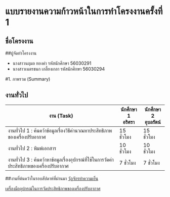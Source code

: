 # แบบรายงานความก้าวหน้าในการทำโครงงานครั้งที่ 1  
## ชื่อโครงงาน  

##ผู้จัดทำโครงงาน 
*   นางสาวนฤมล      ทองคำ    รหัสนักศึกษา 56030291  
*   นางสาวเนตรชนก  เกลี้ยงเกลา     รหัสนักศึกษา   56030294 

#1. ภาพรวม (Summary)

## งานทั่วไป
  งาน (Task)	| นักศึกษา 1 <br> อริศรา | นักศึกษา 2 <br> อุบลรัตน์
--- | --- | ---
งานทั่วไป 1 : ค้นคว้าข้อมูลเรื่องวิธีคำนวณหาประสิทธิภาพของเครื่องปรับอากาศ  | 15  ชั่วโมง	|  15 ชั่วโมง
งานทั่วไป 2 : พิมพ์เอกสาร |  10 ชั่วโมง	|   10 ชั่วโมง
งานทั่วไป 3 : ค้นคว้าหาข้อมูลเรื่องอุปกรณ์ที่ใช้ในการวัดค่าประสิทธิภาพของเครื่องปรับอากาศ |  7  ชั่วโมง	| 7   ชั่วโมง



##งานที่ค้นคว้าในรอบสัปดาห์ที่ผ่านมา 
[วัฏจักรทำความเย็น](https://github.com/PROJECT-2559/AIR-EER-WEEK-01/wiki/%E0%B8%A7%E0%B8%B1%E0%B8%8F%E0%B8%88%E0%B8%B1%E0%B8%81%E0%B8%A3%E0%B8%97%E0%B8%B3%E0%B8%84%E0%B8%A7%E0%B8%B2%E0%B8%A1%E0%B9%80%E0%B8%A2%E0%B9%87%E0%B8%99)

[เครื่องมืออุปกรณ์ในการวัดประสิทธิภาพของเครื่องปรับอากาศ](https://github.com/PROJECT-2559/AIR-EER-WEEK-01/wiki/%E0%B9%80%E0%B8%84%E0%B8%A3%E0%B8%B7%E0%B9%88%E0%B8%AD%E0%B8%87%E0%B8%A1%E0%B8%B7%E0%B8%AD%E0%B8%AD%E0%B8%B8%E0%B8%9B%E0%B8%81%E0%B8%A3%E0%B8%93%E0%B9%8C%E0%B9%83%E0%B8%99%E0%B8%81%E0%B8%B2%E0%B8%A3%E0%B8%A7%E0%B8%B1%E0%B8%94%E0%B8%9B%E0%B8%A3%E0%B8%B0%E0%B8%AA%E0%B8%B4%E0%B8%97%E0%B8%98%E0%B8%B4%E0%B8%A0%E0%B8%B2%E0%B8%9E%E0%B8%82%E0%B8%AD%E0%B8%87%E0%B9%80%E0%B8%84%E0%B8%A3%E0%B8%B7%E0%B9%88%E0%B8%AD%E0%B8%87%E0%B8%9B%E0%B8%A3%E0%B8%B1%E0%B8%9A%E0%B8%AD%E0%B8%B2%E0%B8%81%E0%B8%B2%E0%B8%A8)
